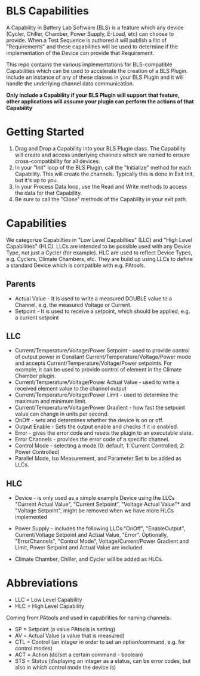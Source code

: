 # BLS Capabilities

A Capability in Battery Lab Software (BLS) is a feature which any device (Cycler, Chiller, Chamber, Power Supply, E-Load, etc) can choose to provide. When a Test Sequence is authored it will publish a list of "Requirements" and these capabilities will be used to determine if the implementation of the Device can provide that Requirement.

This repo contains the various implementations for BLS-compatible Capabilities which can be used to accelerate the creation of a BLS Plugin. Include an instance of any of these classes in your BLS Plugin and it will handle the underlying channel data communication.

**Only include a Capability if your BLS Plugin will support that feature, other applications will assume your plugin can perform the actions of that Capability**

# Getting Started

1. Drag and Drop a Capability into your BLS Plugin class. The Capability will create and access underlying channels which are named to ensure cross-compatibility for all devices.
1. In your "Init" loop of the BLS Plugin, call the "Initialize" method for each Capability. This will create the channels. Typically this is done in Exit Init, but it's up to you.
1. In your Process Data loop, use the Read and Write methods to access the data for that Capability.
1. Be sure to call the "Close" methods of the Capability in your exit path.

# Capabilities

We categorize Capabilties in "Low Level Capabilties" (LLC) and "High Level Capabilities" (HLC). LLCs are intended to be possible used with any Device Type, not just a Cycler (for example).
HLC are used to reflect Device Types, e.g. Cyclers, Climate Chambers, etc. They are build up using LLCs to define a standard Device which is compatible with e.g. PAtools.

## Parents
* Actual Value - It is used to write a measured DOUBLE value to a Channel, e.g. the measured Voltage or Current. 
* Setpoint - It is used to receive a setpoint, which should be applied, e.g. a current setpoint

## LLC
* Current/Temperature/Voltage/Power Setpoint - used to provide control of output power in Constant Current/Temperature/Voltage/Power mode and accepts Current/Temperature/Voltage/Power setpoints. For example, it can be used to provide control of element in the Climate Chamber plugin.
* Current/Temperature/Voltage/Power Actual Value - used to write a received element value to the channel output
* Current/Temperature/Voltage/Power Limit - used to determine the maximum and minimum limit.
* Current/Temperature/Voltage/Power Gradient - how fast the setpoint value can change in units per second. 
* OnOff - sets and determines whether the device is on or off.
* Output Enable - Sets the output enable and checks if it is enabled. 
* Error - gives the error code and resets the plugin to an executable state.
* Error Channels - provides the error code of a specific channel. 
* Control Mode - selecting a mode (0: default, 1: Current Controlled, 2: Power Controlled)
* Parallel Mode, Iso Measurement, and Parameter Set to be added as LLCs.

## HLC
* Device - is only used as a simple example Device using the LLCs "Current Actual Value", "Current Setpoint", "Voltage Actual Value"* and "Voltage Setpoint", might be removed when we have more HLCs implemented

* Power Supply - includes the following LLCs:"OnOff", "EnableOutput", Current/Voltage Setpoint and Actual Value, "Error". Optionally, "ErrorChannels", "Control Mode", Voltage/Current/Power Gradient and Limit, Power Setpoint and Actual Value are included. 

* Climate Chamber, Chiller, and Cycler will be added as HLCs. 

# Abbreviations

- LLC = Low Level Capability
- HLC = High Level Capability

Coming from PAtools and used in capabilities for naming channels:
- SP = Setpoint (a value PAtools is setting)
- AV = Actual Value (a value that is measured) 
- CTL = Control (an integer in order to set an option/command, e.g. for control modes) 
- ACT = Action (do/set a certain command - boolean) 
- STS = Status (displaying an integer as a status, can be error codes, but also in which control mode the device is)
